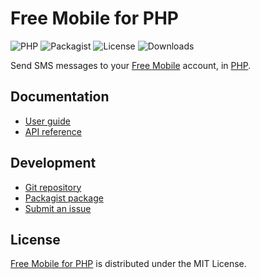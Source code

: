 # Free Mobile for PHP
![PHP](https://badgen.net/packagist/php/cedx/free-mobile) ![Packagist](https://badgen.net/packagist/v/cedx/free-mobile) ![License](https://badgen.net/packagist/license/cedx/free-mobile) ![Downloads](https://badgen.net/packagist/dt/cedx/free-mobile)

Send SMS messages to your [Free Mobile](https://mobile.free.fr) account, in [PHP](https://www.php.net).

## Documentation
- [User guide](https://docs.belin.io/free-mobile.php)
- [API reference](https://docs.belin.io/free-mobile.php/api)

## Development
- [Git repository](https://github.com/cedx/free-mobile.php)
- [Packagist package](https://packagist.org/packages/cedx/free-mobile)
- [Submit an issue](https://github.com/cedx/free-mobile.php/issues)

## License
[Free Mobile for PHP](https://github.com/cedx/free-mobile.php) is distributed under the MIT License.
